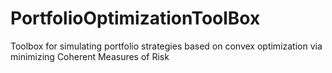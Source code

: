 # PortfolioOptimizationToolBox
Toolbox for simulating portfolio strategies based on convex optimization via minimizing Coherent Measures of Risk
